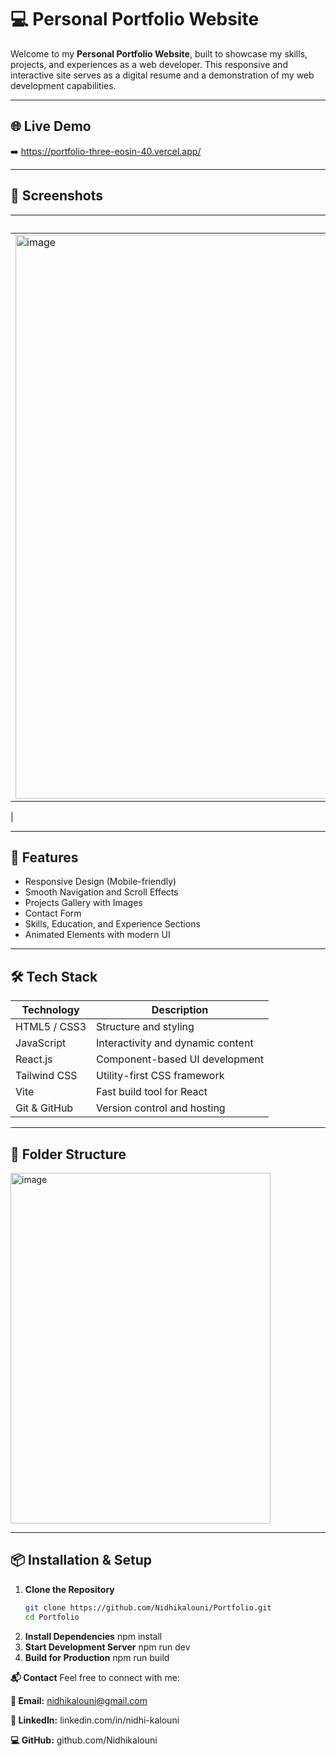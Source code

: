 # 💻 Personal Portfolio Website

Welcome to my **Personal Portfolio Website**, built to showcase my skills, projects, and experiences as a web developer. This responsive and interactive site serves as a digital resume and a demonstration of my web development capabilities.

---

## 🌐 Live Demo

➡️ https://portfolio-three-eosin-40.vercel.app/

---

## 📸 Screenshots

| Desktop View                             | Mobile View                              |
|-----------------------------------------|------------------------------------------|
| <img width="1892" height="902" alt="image" src="https://github.com/user-attachments/assets/a44776b9-dbe9-4d6e-bf28-41e1548ba351" /> | <img width="883" height="849" alt="image" src="https://github.com/user-attachments/assets/413a2532-8fae-43a9-b007-35c3dd66a676" />
 |

---

## 🚀 Features

- Responsive Design (Mobile-friendly)
- Smooth Navigation and Scroll Effects
- Projects Gallery with Images
- Contact Form
- Skills, Education, and Experience Sections
- Animated Elements with modern UI

---

## 🛠️ Tech Stack

| Technology     | Description                         |
|----------------|-------------------------------------|
| HTML5 / CSS3   | Structure and styling               |
| JavaScript     | Interactivity and dynamic content   |
| React.js       | Component-based UI development      |
| Tailwind CSS   | Utility-first CSS framework         |
| Vite           | Fast build tool for React           |
| Git & GitHub   | Version control and hosting         |

---

## 📁 Folder Structure

<img width="416" height="561" alt="image" src="https://github.com/user-attachments/assets/0743e4b6-5569-4a05-8e2d-a655856225a9" />


---

## 📦 Installation & Setup

1. **Clone the Repository**
   ```bash
   git clone https://github.com/Nidhikalouni/Portfolio.git
   cd Portfolio
2. **Install Dependencies**
   npm install
3. **Start Development Server**
   npm run dev
4. **Build for Production**
   npm run build
   
**📬 Contact**
Feel free to connect with me:

**📧 Email:** nidhikalouni@gmail.com

**🔗 LinkedIn:** linkedin.com/in/nidhi-kalouni

**💻 GitHub:** github.com/Nidhikalouni 
